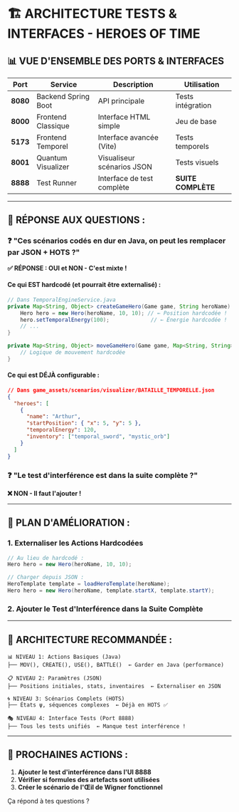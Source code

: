 # 🏗️ ARCHITECTURE TESTS & INTERFACES - HEROES OF TIME

## 📊 **VUE D'ENSEMBLE DES PORTS & INTERFACES**

| Port | Service | Description | Utilisation |
|------|---------|-------------|-------------|
| **8080** | Backend Spring Boot | API principale | Tests intégration |
| **8000** | Frontend Classique | Interface HTML simple | Jeu de base |
| **5173** | Frontend Temporel | Interface avancée (Vite) | Tests temporels |
| **8001** | Quantum Visualizer | Visualiseur scénarios JSON | Tests visuels |
| **8888** | Test Runner | Interface de test complète | **SUITE COMPLÈTE** |

---

## 🎯 **RÉPONSE AUX QUESTIONS :**

### ❓ **"Ces scénarios codés en dur en Java, on peut les remplacer par JSON + HOTS ?"**

**✅ RÉPONSE : OUI et NON - C'est mixte !**

#### Ce qui EST hardcodé (et pourrait être externalisé) :
```java
// Dans TemporalEngineService.java
private Map<String, Object> createGameHero(Game game, String heroName) {
    Hero hero = new Hero(heroName, 10, 10); // ← Position hardcodée !
    hero.setTemporalEnergy(100);             // ← Énergie hardcodée !
    // ...
}

private Map<String, Object> moveGameHero(Game game, Map<String, String> params) {
    // Logique de mouvement hardcodée
}
```

#### Ce qui est DÉJÀ configurable :
```json
// Dans game_assets/scenarios/visualizer/BATAILLE_TEMPORELLE.json
{
  "heroes": [
    {
      "name": "Arthur",
      "startPosition": { "x": 5, "y": 5 },
      "temporalEnergy": 120,
      "inventory": ["temporal_sword", "mystic_orb"]
    }
  ]
}
```

### ❓ **"Le test d'interférence est dans la suite complète ?"**

**❌ NON - Il faut l'ajouter !**

---

## 🔧 **PLAN D'AMÉLIORATION :**

### 1. **Externaliser les Actions Hardcodées**
```java
// Au lieu de hardcodé :
Hero hero = new Hero(heroName, 10, 10);

// Charger depuis JSON :
HeroTemplate template = loadHeroTemplate(heroName);
Hero hero = new Hero(heroName, template.startX, template.startY);
```

### 2. **Ajouter le Test d'Interférence dans la Suite Complète**

---

## 🚀 **ARCHITECTURE RECOMMANDÉE :**

```
📊 NIVEAU 1: Actions Basiques (Java)
├── MOV(), CREATE(), USE(), BATTLE()  ← Garder en Java (performance)

📋 NIVEAU 2: Paramètres (JSON)  
├── Positions initiales, stats, inventaires  ← Externaliser en JSON

🌀 NIVEAU 3: Scénarios Complets (HOTS)
├── États ψ, séquences complexes  ← Déjà en HOTS ✅

🎭 NIVEAU 4: Interface Tests (Port 8888)
├── Tous les tests unifiés  ← Manque test interférence !
```

---

## 🎯 **PROCHAINES ACTIONS :**

1. **Ajouter le test d'interférence dans l'UI 8888**
2. **Vérifier si formules des artefacts sont utilisées** 
3. **Créer le scénario de l'Œil de Wigner fonctionnel**

Ça répond à tes questions ? 